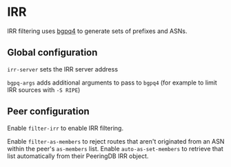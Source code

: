 # IRR

IRR filtering uses [bgpq4](https://github.com/bgp/bgpq4) to generate sets of prefixes and ASNs.

## Global configuration

`irr-server` sets the IRR server address

`bgpq-args` adds additional arguments to pass to `bgpq4` (for example to limit IRR sources with `-S RIPE`)

## Peer configuration

Enable `filter-irr` to enable IRR filtering.

Enable `filter-as-members` to reject routes that aren't originated from an ASN within the peer's `as-members` list.
Enable `auto-as-set-members` to retrieve that list automatically from their PeeringDB IRR object.
